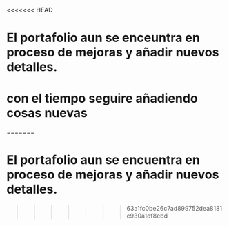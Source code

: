 <<<<<<< HEAD
# El portafolio aun se enceuntra en proceso de mejoras y añadir nuevos detalles.
# con el tiempo seguire añadiendo cosas nuevas
=======
# El portafolio aun se encuentra en proceso de mejoras y añadir nuevos detalles.
>>>>>>> 63a1fc0be26c7ad899752dea8181c930a1df8ebd
